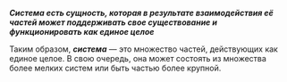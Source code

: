 ___Система есть сущность, которая в результате взаимодействия её частей может поддерживать свое существование и функционировать как единое целое___

Таким образом, ___система___ — это множество частей, действующих как единое целое. В свою очередь, она может состоять из множества более мелких систем или быть частью более крупной.

